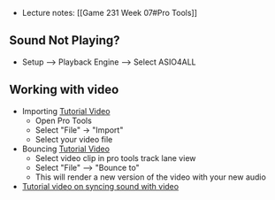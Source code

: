 - Lecture notes: [[Game 231 Week 07#Pro Tools]]

## Sound Not Playing?
- Setup --> Playback Engine --> Select ASIO4ALL

## Working with video
-   Importing [Tutorial Video](https://www.youtube.com/watch?&v=_CL7OybUTBE&feature=emb_log)
    -   Open Pro Tools
    -   Select "File" -> "Import"
    -   Select your video file
-   Bouncing [Tutorial Video](https://www.youtube.com/watch?v=DZfrd0NJt9k)
    -   Select video clip in pro tools track lane view
    -   Select "File" --> "Bounce to"
    -   This will render a new version of the video with your new audio
- [Tutorial video on syncing sound with video](https://www.youtube.com/watch?v=IAaqSd7Twgo)
